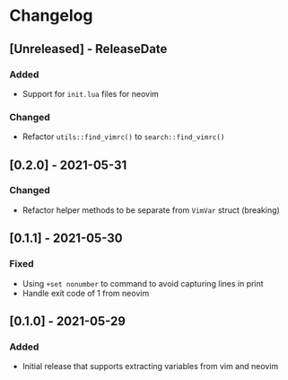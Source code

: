 # Changelog

<!-- next-header -->

## [Unreleased] - ReleaseDate

### Added

- Support for `init.lua` files for neovim

### Changed

- Refactor `utils::find_vimrc()` to `search::find_vimrc()`

## [0.2.0] - 2021-05-31

### Changed

- Refactor helper methods to be separate from `VimVar` struct (breaking)

## [0.1.1] - 2021-05-30

### Fixed

- Using `+set nonumber` to command to avoid capturing lines in print
- Handle exit code of 1 from neovim

## [0.1.0] - 2021-05-29

### Added

- Initial release that supports extracting variables from vim and neovim


